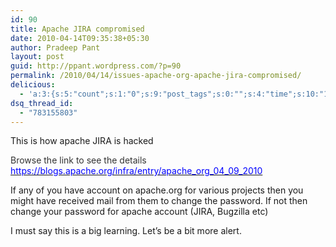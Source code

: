 ```yaml
---
id: 90
title: Apache JIRA compromised
date: 2010-04-14T09:35:38+05:30
author: Pradeep Pant
layout: post
guid: http://ppant.wordpress.com/?p=90
permalink: /2010/04/14/issues-apache-org-apache-jira-compromised/
delicious:
  - 'a:3:{s:5:"count";s:1:"0";s:9:"post_tags";s:0:"";s:4:"time";s:10:"1282296866";}'
dsq_thread_id:
  - "783155803"
---
```

This is how apache JIRA is hacked

<span style="color:#333333;">Browse the link to see the details </span>[<span style="color:#993300;"><span style="color:#000000;"><span style="color:#333333;"><span style="color:#000000;"><span style="color:#000000;"><span style="color:#0000ff;">https://blogs.apache.org/infra/entry/apache_org_04_09_2010</span></span></span></span></span></span>](https://blogs.apache.org/infra/entry/apache_org_04_09_2010)

If any of you have account on apache.org for various projects then you might have received mail from them to change the password. If not then change your password for apache account (JIRA, Bugzilla etc)

I must say this is a big learning. Let&#8217;s be a bit more alert.

<span style="color:#993300;"><br /> </span>